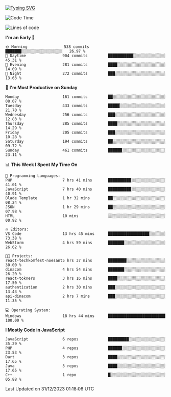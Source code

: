 [![Typing SVG](https://readme-typing-svg.herokuapp.com?font=Fira+Code&pause=1000&color=F7F7F7&random=false&width=435&lines=Hi+%F0%9F%91%8B%2C+I'm+Rafiu+Sidqi;I+Love+React+%F0%9F%98%8D)](https://git.io/typing-svg)
<!--START_SECTION:waka-->
![Code Time](http://img.shields.io/badge/Code%20Time-56%20hrs%2035%20mins-blue)

![Lines of code](https://img.shields.io/badge/From%20Hello%20World%20I%27ve%20Written-449.7%20thousand%20lines%20of%20code-blue)

**I'm an Early 🐤** 

```text
🌞 Morning                538 commits         ███████░░░░░░░░░░░░░░░░░░   26.97 % 
🌆 Daytime                904 commits         ███████████░░░░░░░░░░░░░░   45.31 % 
🌃 Evening                281 commits         ████░░░░░░░░░░░░░░░░░░░░░   14.09 % 
🌙 Night                  272 commits         ███░░░░░░░░░░░░░░░░░░░░░░   13.63 % 
```
📅 **I'm Most Productive on Sunday** 

```text
Monday                   161 commits         ██░░░░░░░░░░░░░░░░░░░░░░░   08.07 % 
Tuesday                  433 commits         █████░░░░░░░░░░░░░░░░░░░░   21.70 % 
Wednesday                256 commits         ███░░░░░░░░░░░░░░░░░░░░░░   12.83 % 
Thursday                 285 commits         ████░░░░░░░░░░░░░░░░░░░░░   14.29 % 
Friday                   205 commits         ███░░░░░░░░░░░░░░░░░░░░░░   10.28 % 
Saturday                 194 commits         ██░░░░░░░░░░░░░░░░░░░░░░░   09.72 % 
Sunday                   461 commits         ██████░░░░░░░░░░░░░░░░░░░   23.11 % 
```


📊 **This Week I Spent My Time On** 

```text
💬 Programming Languages: 
PHP                      7 hrs 41 mins       ██████████░░░░░░░░░░░░░░░   41.01 % 
JavaScript               7 hrs 40 mins       ██████████░░░░░░░░░░░░░░░   40.91 % 
Blade Template           1 hr 32 mins        ██░░░░░░░░░░░░░░░░░░░░░░░   08.24 % 
JSON                     1 hr 29 mins        ██░░░░░░░░░░░░░░░░░░░░░░░   07.98 % 
HTML                     10 mins             ░░░░░░░░░░░░░░░░░░░░░░░░░   00.92 % 

🔥 Editors: 
VS Code                  13 hrs 45 mins      ██████████████████░░░░░░░   73.38 % 
WebStorm                 4 hrs 59 mins       ███████░░░░░░░░░░░░░░░░░░   26.62 % 

🐱‍💻 Projects: 
react-techkomfest-noesant5 hrs 37 mins       ████████░░░░░░░░░░░░░░░░░   30.00 % 
dinacom                  4 hrs 54 mins       ███████░░░░░░░░░░░░░░░░░░   26.20 % 
react-tokners            3 hrs 16 mins       ████░░░░░░░░░░░░░░░░░░░░░   17.50 % 
authentication           2 hrs 30 mins       ███░░░░░░░░░░░░░░░░░░░░░░   13.43 % 
api-dinacom              2 hrs 7 mins        ███░░░░░░░░░░░░░░░░░░░░░░   11.35 % 

💻 Operating System: 
Windows                  18 hrs 44 mins      █████████████████████████   100.00 % 
```

**I Mostly Code in JavaScript** 

```text
JavaScript               6 repos             █████████░░░░░░░░░░░░░░░░   35.29 % 
PHP                      4 repos             ██████░░░░░░░░░░░░░░░░░░░   23.53 % 
Dart                     3 repos             ████░░░░░░░░░░░░░░░░░░░░░   17.65 % 
Java                     3 repos             ████░░░░░░░░░░░░░░░░░░░░░   17.65 % 
C++                      1 repo              █░░░░░░░░░░░░░░░░░░░░░░░░   05.88 % 
```




 Last Updated on 31/12/2023 01:18:06 UTC
<!--END_SECTION:waka-->
